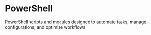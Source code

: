 # PowerShell
PowerShell scripts and modules designed to automate tasks, manage configurations, and optimize workflows
